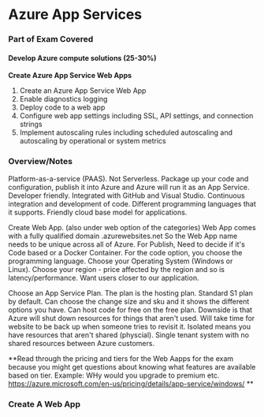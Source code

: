 # Azure App Services

### Part of Exam Covered
#### Develop Azure compute solutions (25-30%)
**Create Azure App Service Web Apps**
1. Create an Azure App Service Web App
2. Enable diagnostics logging
3. Deploy code to a web app
4. Configure web app settings including SSL, API settings, and connection strings
5. Implement autoscaling rules including scheduled autoscaling and autoscaling by operational or system metrics

### Overview/Notes
Platform-as-a-service (PAAS). Not Serverless.
Package up your code and configuration, publish it into Azure and Azure will run it as an App Service. Developer friendly. Integrated with GitHub and Visual Studio. Continuous integration and development of code. Different programming languages that it supports. Friendly cloud base model for applications. 

Create Web App. (also under web option of the categories)
Web App comes with a fully qualified domain .azurewebsites.net
So the Web App name needs to be unique across all of Azure.
For Publish, Need to decide if it's Code based or a Docker Container.
For the code option, you choose the programming language.
Choose your Operating System (Windows or Linux).
Choose your region - price affected by the region and so is latency/performance. Want users closer to our application.

Choose an App Service Plan. The plan is the hosting plan. Standard S1 plan by default.
Can choose the change size and sku and it shows the different options you have. Can host code for free on the free plan. Downside is that Azure will shut down resources for things that aren't used. Will take time for website to be back up when someone tries to revisit it.
Isolated means you have resources that aren't shared (physcial). Single tenant system with no shared resources between Azure customers. 

**Read through the pricing and tiers for the Web Aapps for the exam because you might get questions about knowing what features are available based on tier. Example: WHy would you upgrade to premium etc. https://azure.microsoft.com/en-us/pricing/details/app-service/windows/ **

### Create A Web App





















